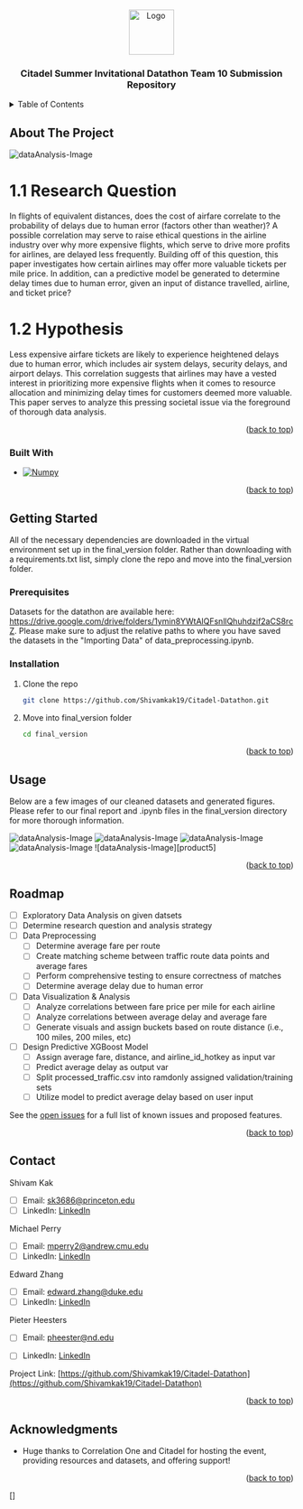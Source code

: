 <a name="readme-top"></a>


<!-- PROJECT LOGO -->
<br />
<div align="center">
  <a href="https://github.com/Shivamkak19/Citadel-Datathon">
    <img src="images/dataOpen.png" alt="Logo" width="80" height="80">
  </a>

<h3 align="center">Citadel Summer Invitational Datathon Team 10 Submission Repository</h3>

</div>


<!-- TABLE OF CONTENTS -->
<details>
  <summary>Table of Contents</summary>
  <ol>
    <li>
      <a href="#about-the-project">About The Project</a>
      <ul>
        <li><a href="#built-with">Built With</a></li>
      </ul>
    </li>
    <li>
      <a href="#getting-started">Getting Started</a>
      <ul>
        <li><a href="#prerequisites">Prerequisites</a></li>
        <li><a href="#installation">Installation</a></li>
      </ul>
    </li>
    <li><a href="#usage">Usage</a></li>
    <li><a href="#roadmap">Roadmap</a></li>
    <li><a href="#contributing">Contributing</a></li>
    <li><a href="#license">License</a></li>
    <li><a href="#contact">Contact</a></li>
    <li><a href="#acknowledgments">Acknowledgments</a></li>
  </ol>
</details>



<!-- ABOUT THE PROJECT -->
## About The Project

![dataAnalysis-Image][product-screenshot]

# 1.1 Research Question
In flights of equivalent distances, does the cost of airfare correlate to the probability
of delays due to human error (factors other than weather)? A possible
correlation may serve to raise ethical questions in the airline industry over why
more expensive flights, which serve to drive more profits for airlines, are delayed
less frequently. Building off of this question, this paper investigates how certain
airlines may offer more valuable tickets per mile price. In addition, can a predictive
model be generated to determine delay times due to human error, given
an input of distance travelled, airline, and ticket price?

# 1.2 Hypothesis
Less expensive airfare tickets are likely to experience heightened delays due
to human error, which includes air system delays, security delays, and airport
delays. This correlation suggests that airlines may have a vested interest in
prioritizing more expensive flights when it comes to resource allocation and
minimizing delay times for customers deemed more valuable. This paper serves
to analyze this pressing societal issue via the foreground of thorough data analysis.

<p align="right">(<a href="#readme-top">back to top</a>)</p>


### Built With

* [![Numpy][numpy]][numpy-url]



<p align="right">(<a href="#readme-top">back to top</a>)</p>

<!-- GETTING STARTED -->
## Getting Started

All of the necessary dependencies are downloaded in the virtual environment set up in the final_version folder. Rather than downloading with a requirements.txt list, simply clone the repo and move into the final_version folder.

### Prerequisites

Datasets for the datathon are available here: https://drive.google.com/drive/folders/1ymin8YWtAlQFsnllQhuhdzif2aCS8rcZ.
Please make sure to adjust the relative paths to where you have saved the datasets in the "Importing Data" of data_preprocessing.ipynb.

### Installation

1. Clone the repo
   ```sh
   git clone https://github.com/Shivamkak19/Citadel-Datathon.git
   ```

2. Move into final_version folder  
   ```sh
   cd final_version
   ```

<p align="right">(<a href="#readme-top">back to top</a>)</p>

<!-- USAGE EXAMPLES -->
## Usage

Below are a few images of our cleaned datasets and generated figures. Please refer to our final report and .ipynb files in the final_version directory for more thorough information.

![dataAnalysis-Image][product1]
![dataAnalysis-Image][product2]
![dataAnalysis-Image][product3]
![dataAnalysis-Image][product4]
![dataAnalysis-Image][product5]

<p align="right">(<a href="#readme-top">back to top</a>)</p>


<!-- ROADMAP -->
## Roadmap

- [ ] Exploratory Data Analysis on given datsets
- [ ] Determine research question and analysis strategy
- [ ] Data Preprocessing
    - [ ] Determine average fare per route
    - [ ] Create matching scheme between traffic route data points and average fares
    - [ ] Perform comprehensive testing to ensure correctness of matches
    - [ ] Determine average delay due to human error
- [ ] Data Visualization & Analysis
    - [ ] Analyze correlations between fare price per mile for each airline
    - [ ] Analyze correlations between average delay and average fare
    - [ ] Generate visuals and assign buckets based on route distance (i.e., 100 miles, 200 miles, etc)
- [ ] Design Predictive XGBoost Model
    - [ ] Assign average fare, distance, and airline_id_hotkey as input var
    - [ ] Predict average delay as output var
    - [ ] Split processed_traffic.csv into ramdonly assigned validation/training sets
    - [ ] Utilize model to predict average delay based on user input

See the [open issues](https://github.com/Shivamkak19/Citadel-Datathon/issues) for a full list of known issues and proposed features.

<p align="right">(<a href="#readme-top">back to top</a>)</p>


<!-- CONTACT -->
## Contact

Shivam Kak
  - [ ] Email: sk3686@princeton.edu 
  - [ ] LinkedIn: [LinkedIn](https://www.linkedin.com/in/shivamkak/)

Michael Perry
  - [ ] Email: mperry2@andrew.cmu.edu
  - [ ] LinkedIn: [LinkedIn](https://www.linkedin.com/in/michael-perry-325255180/)

Edward Zhang 
  - [ ] Email: edward.zhang@duke.edu
  - [ ] LinkedIn: [LinkedIn](https://www.linkedin.com/in/ez246/)

Pieter Heesters 
  - [ ] Email: pheester@nd.edu
  - [ ] LinkedIn: [LinkedIn](https://www.linkedin.com/in/pieter-heesters/)


Project Link: [https://github.com/Shivamkak19/Citadel-Datathon](https://github.com/Shivamkak19/Citadel-Datathon)

<p align="right">(<a href="#readme-top">back to top</a>)</p>

<!-- ACKNOWLEDGMENTS -->
## Acknowledgments

* []() Huge thanks to Correlation One and Citadel for hosting the event, providing resources and datasets, and offering support!

<p align="right">(<a href="#readme-top">back to top</a>)</p>

<!-- Links -->
[product-screenshot]: images/product1.png
[product1]: images/processedData.png
[product2]: images/AvgTicketPricePerMile.png
[product3]: images/DelayVsFare.png
[product4]: images/output.png

[numpy]: https://img.shields.io/badge/numpy-4dabcf?style=for-the-badge&logo=numpy&logoColor=white
[numpy-url]: https://numpy.org/

[]
